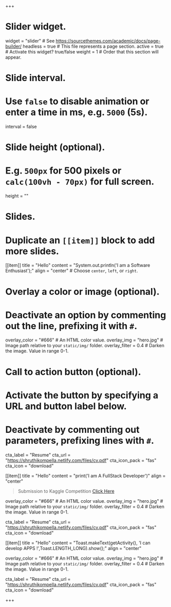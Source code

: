 +++
# Slider widget.
widget = "slider"  # See https://sourcethemes.com/academic/docs/page-builder/
headless = true  # This file represents a page section.
active = true  # Activate this widget? true/false
weight = 1  # Order that this section will appear.

# Slide interval.
# Use `false` to disable animation or enter a time in ms, e.g. `5000` (5s).
interval = false

# Slide height (optional).
# E.g. `500px` for 500 pixels or `calc(100vh - 70px)` for full screen.
height = ""

# Slides.
# Duplicate an `[[item]]` block to add more slides.
[[item]]
  title = "Hello"
  content = "System.out.println('I am a Software Enthusiast');"
  align = "center"  # Choose `center`, `left`, or `right`.

  # Overlay a color or image (optional).
  #   Deactivate an option by commenting out the line, prefixing it with `#`.
  overlay_color = "#666"  # An HTML color value.
  overlay_img = "hero.jpg"  # Image path relative to your `static/img/` folder.
  overlay_filter = 0.4  # Darken the image. Value in range 0-1.

  # Call to action button (optional).
  #   Activate the button by specifying a URL and button label below.
  #   Deactivate by commenting out parameters, prefixing lines with `#`.
  cta_label = "Resume"
  cta_url = "https://shruthikompella.netlify.com/files/cv.pdf"
  cta_icon_pack = "fas"
  cta_icon = "download"

[[item]]
  title = "Hello"
  content = "print('I am A FullStack Developer')"
  align = "center"

> Submission to Kaggle Competition [Click Here](https://www.kaggle.com/knshruthikompella/kernel26cbbf7b4e)

  overlay_color = "#666"  # An HTML color value.
  overlay_img = "hero.jpg"  # Image path relative to your `static/img/` folder.
  overlay_filter = 0.4  # Darken the image. Value in range 0-1.

cta_label = "Resume"
  cta_url = "https://shruthikompella.netlify.com/files/cv.pdf"
  cta_icon_pack = "fas"
  cta_icon = "download"

[[item]]
  title = "Hello"
  content = "Toast.makeText(getActivity(), 'I can develop APPS !',Toast.LENGTH_LONG).show();"
  align = "center"

  overlay_color = "#666"  # An HTML color value.
  overlay_img = "hero.jpg"  # Image path relative to your `static/img/` folder.
  overlay_filter = 0.4  # Darken the image. Value in range 0-1.

cta_label = "Resume"
  cta_url = "https://shruthikompella.netlify.com/files/cv.pdf"
  cta_icon_pack = "fas"
  cta_icon = "download"

+++
